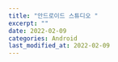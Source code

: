 ```yaml
---
title: "안드로이드 스튜디오 "
excerpt: ""
date: 2022-02-09
categories: Android
last_modified_at: 2022-02-09
---
```

